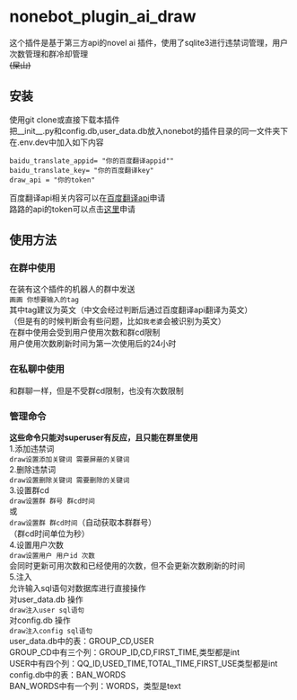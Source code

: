 # nonebot_plugin_ai_draw  

这个插件是基于第三方api的novel ai 插件，使用了sqlite3进行违禁词管理，用户次数管理和群冷却管理  
~~(屎山)~~

## 安装
使用git clone或直接下载本插件  
把__init__.py和config.db,user_data.db放入nonebot的插件目录的同一文件夹下  
在.env.dev中加入如下内容  
```
baidu_translate_appid= "你的百度翻译appid"" 
baidu_translate_key= "你的百度翻译key" 
draw_api = "你的token"
```

百度翻译api相关内容可以在[百度翻译api](https://api.fanyi.baidu.com/ )申请  
路路的api的token可以点击[这里](http://91.217.139.190:5010/token "路佬牛逼")申请  

## 使用方法  

### 在群中使用  

在装有这个插件的机器人的群中发送  
`画画 你想要输入的tag`  
其中tag建议为英文（中文会经过判断后通过百度翻译api翻译为英文）  
（但是有的时候判断会有些问题，比如`我老婆`会被识别为英文）  
在群中使用会受到用户使用次数和群cd限制  
用户使用次数刷新时间为第一次使用后的24小时  

### 在私聊中使用
和群聊一样，但是不受群cd限制，也没有次数限制


### 管理命令
**这些命令只能对superuser有反应，且只能在群里使用**  
1.添加违禁词  
`draw设置添加关键词 需要屏蔽的关键词`  
2.删除违禁词  
`draw设置删除关键词 需要删除的关键词`  
3.设置群cd  
`draw设置群 群号 群cd时间`  
或  
`draw设置群 群cd时间`（自动获取本群群号）  
（群cd时间单位为秒）  
4.设置用户次数  
`draw设置用户 用户id 次数`  
会同时更新可用次数和已经使用的次数，但不会更新次数刷新的时间  
5.注入  
允许输入sql语句对数据库进行直接操作  
对user_data.db 操作  
`draw注入user sql语句`  
对config.db 操作  
`draw注入config sql语句`  
user_data.db中的表：GROUP_CD,USER  
GROUP_CD中有三个列：GROUP_ID,CD,FIRST_TIME,类型都是int  
USER中有四个列：QQ_ID,USED_TIME,TOTAL_TIME,FIRST_USE类型都是int  
config.db中的表：BAN_WORDS  
BAN_WORDS中有一个列：WORDS，类型是text  
